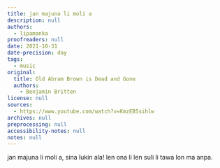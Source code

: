 ```yaml
---
title: jan majuna li moli a
description: null
authors:
  - lipamanka
proofreaders: null
date: 2021-10-31
date-precision: day
tags:
  - music
original:
  title: Old Abram Brown is Dead and Gone
  authors:
    - Benjamin Britten
license: null
sources:
  - https://www.youtube.com/watch?v=KmzEB5sihlw
archives: null
preprocessing: null
accessibility-notes: null
notes: null
---
```


jan majuna li moli a, sina lukin ala! len ona li len suli li tawa lon ma anpa.
